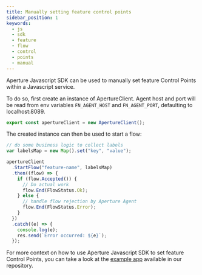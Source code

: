 ```yaml
---
title: Manually setting feature control points
sidebar_position: 1
keywords:
  - js
  - sdk
  - feature
  - flow
  - control
  - points
  - manual
---
```


Aperture Javascript SDK can be used to manually set feature Control Points
within a Javascript service.

To do so, first create an instance of ApertureClient. Agent host and port will
be read from env variables `FN_AGENT_HOST` and `FN_AGENT_PORT`, defaulting to
localhost:8089.

```javascript
export const apertureClient = new ApertureClient();
```

The created instance can then be used to start a flow:

```javascript
// do some business logic to collect labels
var labelsMap = new Map().set("key", "value");

apertureClient
  .StartFlow("feature-name", labelsMap)
  .then((flow) => {
    if (flow.Accepted()) {
      // Do actual work
      flow.End(FlowStatus.Ok);
    } else {
      // handle flow rejection by Aperture Agent
      flow.End(FlowStatus.Error);
    }
  })
  .catch((e) => {
    console.log(e);
    res.send(`Error occurred: ${e}`);
  });
```

For more context on how to use Aperture Javascript SDK to set feature Control
Points, you can take a look at the [example app][example] available in our
repository.

[example]:
  https://github.com/fluxninja/aperture/tree/main/sdks/aperture-js/example
